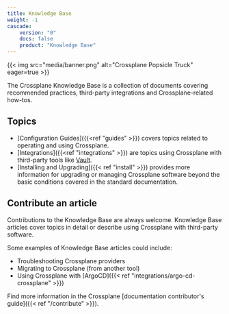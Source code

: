 ```yaml
---
title: Knowledge Base
weight: -1
cascade:
    version: "0"
    docs: false
    product: "Knowledge Base"
---
```


{{< img src="media/banner.png" alt="Crossplane Popsicle Truck" eager=true >}}
<br />

The Crossplane Knowledge Base is a collection of documents covering recommended
practices, third-party integrations and Crossplane-related how-tos. 

## Topics
* [Configuration Guides]({{<ref "guides" >}}) covers topics related to operating
  and using Crossplane.
* [Integrations]({{<ref "integrations" >}}) are topics using Crossplane with
  third-party tools like [Vault](https://www.vaultproject.io/).
* [Installing and Upgrading]({{< ref "install" >}}) provides more
  information for upgrading or managing Crossplane software beyond the basic
  conditions covered in the standard documentation. 

## Contribute an article
Contributions to the Knowledge Base are always welcome. Knowledge Base articles
cover topics in detail or describe using Crossplane with third-party software.

Some examples of Knowledge Base articles could include:
* Troubleshooting Crossplane providers
* Migrating to Crossplane (from another tool)
* Using Crossplane with [ArgoCD]({{< ref "integrations/argo-cd-crossplane" >}})

Find more information in the Crossplane 
[documentation contributor's guide]({{< ref "/contribute" >}}).